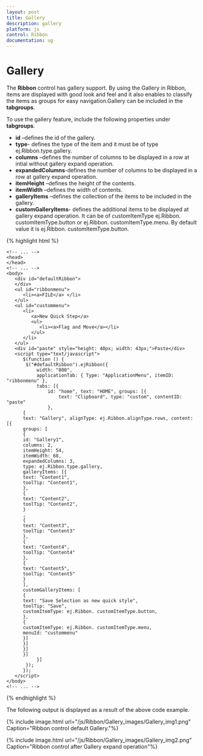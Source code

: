 ```yaml
---
layout: post
title: Gallery
description: gallery
platform: js
control: Ribbon
documentation: ug
---
```


# Gallery

The **Ribbon** control has gallery support. By using the Gallery in Ribbon, items are displayed with good look and feel and it also enables to classify the items as groups for easy navigation.Gallery can be included in the **tabgroups**.

To use the gallery feature, include the following properties under **tabgroups**.

* **id** –defines the id of the gallery.
* **type**- defines the type of the item and it must be of type ej.Ribbon.type.gallery.
* **columns** –defines the number of columns to be displayed in a row at intial without gallery expand operation.
* **expandedColumns**-defines the number of columns to be displayed in a row at gallery expand operation.
* **itemHeight** –defines the height of the  contents.
* **itemWidth** –defines the width of contents.
* **galleryItems** –defines the collection of the items to be included in the gallery.
* **customGalleryItems**- defines the additional items to be  displayed at gallery expand operation. It can be of customItemType  ej.Ribbon. customItemType.button or ej.Ribbon. customItemType.menu. By default value it is ej.Ribbon. customItemType.button.

{% highlight html %}
     
    <!-- ... -->
    <head>
    </head>
    <!-- ... -->
    <body>
       <div id="defaultRibbon">
       </div>
       <ul id="ribbonmenu">
          <li><a>FILE</a> </li>
       </ul>
       <ul id="custommenu">
          <li>
             <a>New Quick Step</a>
             <ul>
                <li><a>Flag and Move</a></li>
             </ul>
          </li>
       </ul>
       <div id="paste" style="height: 40px; width: 43px;">Paste</div>
       <script type="text/javascript">
          $(function () {
           $("#defaultRibbon").ejRibbon({
               width: "800",
               applicationTab: { Type: "ApplicationMenu", itemID: "ribbonmenu" },
               tabs: [{
                   id: "home", text: "HOME", groups: [{
                       text: "Clipboard", type: "custom", contentID: "paste"
                   },
          {
          text: "Gallery", alignType: ej.Ribbon.alignType.rows, content: [{
          groups: [
          {
          id: "Gallery1",
          columns: 2,
          itemHeight: 54,
          itemWidth: 68,
          expandedColumns: 3,
          type: ej.Ribbon.type.gallery,
          galleryItems: [{
          text: "Content1",
          toolTip: "Content1",
          },
          {
          text: "Content2",
          toolTip: "Content2",
          }
          ,
          {
          text: "Content3",
          toolTip: "Content3"
          },
          {
          text: "Content4",
          toolTip: "Content4"
          },
          {
          text: "Content5",
          toolTip: "Content5"
          }
          ],          
          customGalleryItems: [
          {
          text: "Save Selection as new quick style",
          toolTip: "Save",
          customItemType: ej.Ribbon. customItemType.button,
          },
          {
          customItemType: ej.Ribbon. customItemType.menu,
          menuId: "custommenu"
          }]
          }]
          }]
          }]
               }]
           });
          });
       </script>
    </body>
    <!-- ... -->

{% endhighlight %}

The following output is displayed as a result of the above code example.

{% include image.html url="/js/Ribbon/Gallery_images/Gallery_img1.png" Caption="Ribbon control default Gallery."%}


{% include image.html url="/js/Ribbon/Gallery_images/Gallery_img2.png" Caption="Ribbon control after  Gallery expand operation"%}

